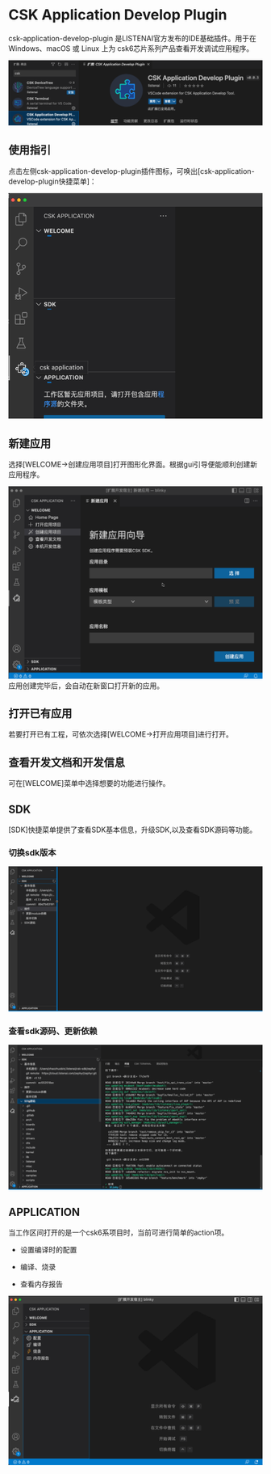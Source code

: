 
# CSK Application Develop Plugin 

csk-application-develop-plugin 是LISTENAI官方发布的IDE基础插件。用于在 Windows、macOS 或 Linux 上为 csk6芯片系列产品查看开发调试应用程序。

![clip_image003](./files/develop.png)

## 使用指引

点击左侧csk-application-develop-plugin插件图标，可唤出[csk-application-develop-plugin快捷菜单]：

![clip_image003](./files/plugin/start.gif)

## 新建应用

选择[WELCOME->创建应用项目]打开图形化界面。根据gui引导便能顺利创建新应用程序。

![clip_image003](./files/plugin/create.gif)
应用创建完毕后，会自动在新窗口打开新的应用。

## 打开已有应用

若要打开已有工程，可依次选择[WELCOME->打开应用项目]进行打开。

## 查看开发文档和开发信息

可在[WELCOME]菜单中选择想要的功能进行操作。

## SDK
[SDK]快捷菜单提供了查看SDK基本信息，升级SDK,以及查看SDK源码等功能。

### 切换sdk版本

![changesdkversion](./files/plugin/changesdkversion.gif)

### 查看sdk源码、更新依赖

![sdksource](./files/plugin/sdksource.gif)

## APPLICATION

当工作区间打开的是一个csk6系项目时，当前可进行简单的action项。

- 设置编译时的配置

- 编译、烧录

- 查看内存报告

![app](./files/plugin/app.gif)
